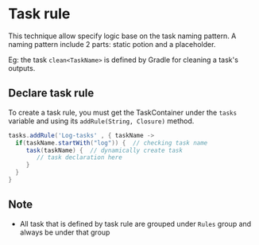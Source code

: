 # Task rule

This technique allow specify logic base on the task naming pattern. A naming pattern include 2 parts: static potion and a placeholder.

Eg: the task `clean<TaskName>` is defined by Gradle for cleaning a task's outputs.

## Declare task rule

To create a task rule, you must get the TaskContainer under the `tasks` variable and using its `addRule(String, Closure)` method.

```groovy
tasks.addRule('Log-tasks' , { taskName ->
  if(taskName.startWith("log")) {  // checking task name
     task(taskName) {  // dynamically create task
        // task declaration here
     }
  }
} 
```

## Note

* All task that is defined by task rule are grouped under `Rules` group and always be under that group
